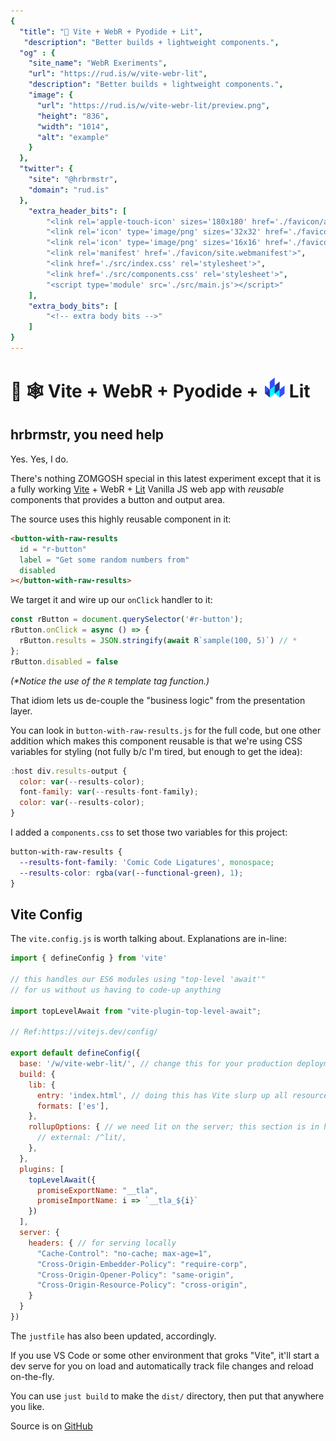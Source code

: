 ```yaml
---
{
  "title": "🧪 Vite + WebR + Pyodide + Lit",
   "description": "Better builds + lightweight components.",
  "og" : {
    "site_name": "WebR Exeriments",
    "url": "https://rud.is/w/vite-webr-lit",
    "description": "Better builds + lightweight components.",
    "image": {
      "url": "https://rud.is/w/vite-webr-lit/preview.png",
      "height": "836",
      "width": "1014",
      "alt": "example"
    }
  },
  "twitter": {
    "site": "@hrbrmstr",
    "domain": "rud.is"
  },
	"extra_header_bits": [
		"<link rel='apple-touch-icon' sizes='180x180' href='./favicon/apple-touch-icon.png'>",
		"<link rel='icon' type='image/png' sizes='32x32' href='./favicon/favicon-32x32.png'>",
		"<link rel='icon' type='image/png' sizes='16x16' href='./favicon/favicon-16x16.png'>",
		"<link rel='manifest' href='./favicon/site.webmanifest'>",
		"<link href='./src/index.css' rel='stylesheet'>",		
		"<link href='./src/components.css' rel='stylesheet'>",		
		"<script type='module' src='./src/main.js'></script>"
	],
	"extra_body_bits": [
		"<!-- extra body bits -->"
	]
}
---
```

# 🧪 🕸️ Vite + WebR + Pyodide + <img src="./src/assets/lit.svg" width="32" height="32" style="padding-left:4px;"/> Lit

<status-message id="webr-status" text="WebR Loading…"></status-message>

<button-with-raw-results id="r-button" label="Get some random numbers from" disabled></button-with-raw-results>

## hrbrmstr, you need help

Yes. Yes, I do.

There's nothing ZOMGOSH special in this latest experiment except that it is a fully working [Vite](https://vitejs.dev/) + WebR + [Lit](https://lit.dev/) Vanilla JS web app with _reusable_ components that provides a button and output area.

The source uses this highly reusable component in it:

```html
<button-with-raw-results
  id = "r-button" 
  label = "Get some random numbers from"
  disabled
></button-with-raw-results>
```

We target it and wire up our `onClick` handler to it:

```js
const rButton = document.querySelector('#r-button');
rButton.onClick = async () => {
  rButton.results = JSON.stringify(await R`sample(100, 5)`) // *
};
rButton.disabled = false
```

_(*Notice the use of the `R` template tag function.)_

That idiom lets us de-couple the "business logic" from the presentation layer.

You can look in `button-with-raw-results.js` for the full code, but one other addition which makes this component reusable is that we're using CSS variables for styling (not fully b/c I'm tired, but enough to get the idea):

```js
:host div.results-output {
  color: var(--results-color);
  font-family: var(--results-font-family);
  color: var(--results-color);
}
```

I added a `components.css` to set those two variables for this project:

```css
button-with-raw-results {
  --results-font-family: 'Comic Code Ligatures', monospace;
  --results-color: rgba(var(--functional-green), 1);
}
```

## Vite Config

The `vite.config.js` is worth talking about. Explanations are in-line:

```js
import { defineConfig } from 'vite'

// this handles our ES6 modules using "top-level 'await'"
// for us without us having to code-up anything

import topLevelAwait from "vite-plugin-top-level-await";

// Ref:https://vitejs.dev/config/

export default defineConfig({
  base: '/w/vite-webr-lit/', // change this for your production deployment; vite will assum `/` if not
  build: {
    lib: {
      entry: 'index.html', // doing this has Vite slurp up all resource references in it
      formats: ['es'],
    },
    rollupOptions: { // we need lit on the server; this section is in here by default and not commented
      // external: /^lit/,
    },
  },
  plugins: [
    topLevelAwait({
      promiseExportName: "__tla",
      promiseImportName: i => `__tla_${i}`
    })
  ],
  server: {
    headers: { // for serving locally
      "Cache-Control": "no-cache; max-age=1",
      "Cross-Origin-Embedder-Policy": "require-corp",
      "Cross-Origin-Opener-Policy": "same-origin",
      "Cross-Origin-Resource-Policy": "cross-origin",
    }
  }
})
```

The `justfile` has also been updated, accordingly.

If you use VS Code or some other environment that groks "Vite", it'll start a dev serve for you on load and automatically track file changes and reload on-the-fly.

You can use `just build` to make the `dist/` directory, then put that anywhere you like.

Source is on [GitHub](https://github.com/hrbrmstr/vite-webr-lit)